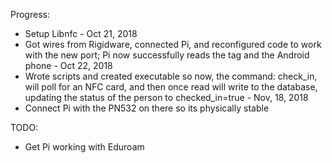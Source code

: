 
Progress:
- Setup Libnfc - Oct 21, 2018
- Got wires from Rigidware, connected Pi, and reconfigured code to work with the new port; Pi now successfully reads the tag and the Android phone - Oct 22, 2018
- Wrote scripts and created executable so now, the command: check_in, will poll for an NFC card, and then once read will write to the database, updating the status of the person to checked_in=true - Nov, 18, 2018
- Connect Pi with the PN532 on there so its physically stable


TODO:
 - Get Pi working with Eduroam
